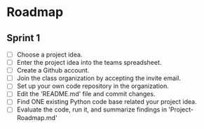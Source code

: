 # Roadmap
## Sprint 1
- [ ] Choose a project idea.
- [ ] Enter the project idea into the teams spreadsheet.
- [ ] Create a Github account.
- [ ] Join the class organization by accepting the invite email.
- [ ] Set up your own code repository in the organization.
- [ ] Edit the 'README.md' file and commit changes.
- [ ] Find ONE existing Python code base related your project idea.
- [ ] Evaluate the code, run it, and summarize findings in 'Project-Roadmap.md'
